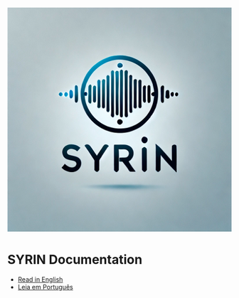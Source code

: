 # ![SYRIN Logo](./Syrin.png)

# SYRIN Documentation

- [Read in English](README_en.md)
- [Leia em Português](README_pt-BR.md)
